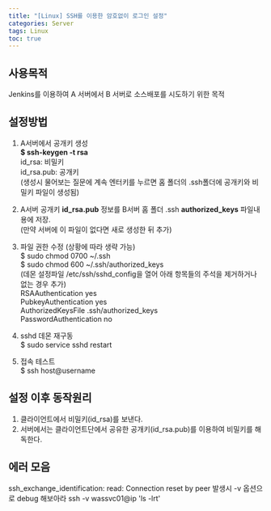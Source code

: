 ```yaml
---
title: "[Linux] SSH를 이용한 암호없이 로그인 설정"
categories: Server
tags: Linux
toc: true
---
```


## 사용목적
Jenkins를 이용하여 A 서버에서 B 서버로 소스배포를 시도하기 위한 목적


## 설정방법 

1. A서버에서 공개키 생성 <br> 
**$ ssh-keygen -t rsa** <br>
id_rsa: 비밀키  <br>
id_rsa.pub: 공개키 <br>
(생성시 물어보는 질문에 계속 엔터키를 누르면 홈 폴더의 .ssh폴더에 공개키와 비밀키 파일이 생성됨) <br>

2. A서버 공개키 **id_rsa.pub** 정보를 B서버 홈 폴더 .ssh **authorized_keys** 파일내용에 저장. <br>
(만약 서버에 이 파일이 없다면 새로 생성한 뒤 추가) <br>

3. 파일 권한 수정 (상황에 따라 생략 가능)<br>
$ sudo chmod 0700 ~/.ssh <br>
$ sudo chmod 600 ~/.ssh/authorized_keys <br>
(데몬 설정파일 /etc/ssh/sshd_config을 열어 아래 항목들의 주석을 제거하거나 없는 경우 추가) <br>
RSAAuthentication       yes <br>
PubkeyAuthentication    yes <br>
AuthorizedKeysFile      .ssh/authorized_keys <br>
PasswordAuthentication  no <br>

4. sshd 데몬 재구동 <br>
$ sudo service sshd restart <br>

5. 접속 테스트 <br>
$ ssh host@username <br>



## 설정 이후 동작원리
1. 클라이언트에서 비밀키(id_rsa)를 보낸다. 
2. 서버에서는 클라이언트단에서 공유한 공개키(id_rsa.pub)를 이용하여 비밀키를 해독한다.


## 에러 모음
ssh_exchange_identification: read: Connection reset by peer 발생시 -v 옵션으로 debug 해보아라
ssh -v wassvc01@ip 'ls -lrt'







